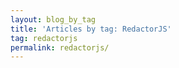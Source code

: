 ```yaml
---
layout: blog_by_tag
title: 'Articles by tag: RedactorJS'
tag: redactorjs
permalink: redactorjs/
---
```

